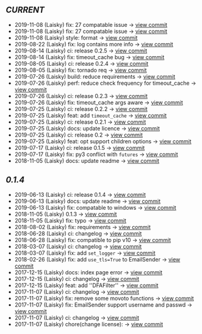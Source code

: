        
*CURRENT*
---
    
- 2019-11-08 (Laisky) fix: 27 compatable issue -> [view commit](https://github.com/Laisky/kipp/commit//3f08ebb35cb2d85dcb803abd2cd12ebf39186a97)
- 2019-11-08 (Laisky) fix: 27 compatable issue -> [view commit](https://github.com/Laisky/kipp/commit//0031daf024b04be3764382f9a745cd95635d7956)
- 2019-11-08 (Laisky) style: format -> [view commit](https://github.com/Laisky/kipp/commit//09000859a14b69a3702b10a7d14019105bf4435b)
- 2019-08-22 (Laisky) fix: log contains more info -> [view commit](https://github.com/Laisky/kipp/commit//4c013d3e5a8f7014b078464ab49856e4d250d31e)
- 2019-08-14 (Laisky) ci: release 0.2.5 -> [view commit](https://github.com/Laisky/kipp/commit//9d0ef176629f18a4fd52bc2ef25e019f7be4317c)
- 2019-08-14 (Laisky) fix: timeout_cache bug -> [view commit](https://github.com/Laisky/kipp/commit//24132687246bd820111343ece49987f2b98148a6)
- 2019-08-05 (Laisky) ci: release 0.2.4 -> [view commit](https://github.com/Laisky/kipp/commit//2bc5bda6e7f593f89be662f46fed350c9daabded)
- 2019-08-05 (Laisky) fix: tornado req -> [view commit](https://github.com/Laisky/kipp/commit//841fc8400d2e6739a7fd0a8781d39da057da698f)
- 2019-07-26 (Laisky) build: reduce requirements -> [view commit](https://github.com/Laisky/kipp/commit//8dac88c6ee511de33731926b34ac170eb6e6e418)
- 2019-07-26 (Laisky) perf: reduce check frequency for timeout_cache -> [view commit](https://github.com/Laisky/kipp/commit//a9dff7f9fc0b854cf0a2824b3016a732671ba545)
- 2019-07-26 (Laisky) ci: release 0.2.3 -> [view commit](https://github.com/Laisky/kipp/commit//6d44db6bc3ffc9bffc5928a6c29f720bc1833e09)
- 2019-07-26 (Laisky) fix: timeout_cache args aware -> [view commit](https://github.com/Laisky/kipp/commit//ebd238685ba18dd120d002504ab2ed9c0a1f9da5)
- 2019-07-25 (Laisky) ci: release 0.2.2 -> [view commit](https://github.com/Laisky/kipp/commit//8c47bc8bcb000434ad031722ffbec963c844a1c9)
- 2019-07-25 (Laisky) feat: add `timeout_cache` -> [view commit](https://github.com/Laisky/kipp/commit//771aaf13ad5289f3f620c0a02fb082bd144089e5)
- 2019-07-25 (Laisky) ci: release 0.2.1 -> [view commit](https://github.com/Laisky/kipp/commit//77590006d26580d9284623bb4f054b8df68ecb27)
- 2019-07-25 (Laisky) docs: update licence -> [view commit](https://github.com/Laisky/kipp/commit//9f0abaf5185713d6cf65f5fb2821c2ad9a2e56c6)
- 2019-07-25 (Laisky) ci: release 0.2 -> [view commit](https://github.com/Laisky/kipp/commit//feddb393fda8f97ef5681f15ab1d8d2c01fcaac4)
- 2019-07-25 (Laisky) feat: opt support children options -> [view commit](https://github.com/Laisky/kipp/commit//2cc9c60814baa538b8b409589cdc51da1c2ded7c)
- 2019-07-17 (Laisky) ci: release 0.1.5 -> [view commit](https://github.com/Laisky/kipp/commit//621dd00895df0b8870dcb3f5b681265a008934db)
- 2019-07-17 (Laisky) fix: py3 conflict with `futures` -> [view commit](https://github.com/Laisky/kipp/commit//60188c44bc381c23d46c796db9f132e71485326f)
- 2018-11-05 (Laisky) docs: update readme -> [view commit](https://github.com/Laisky/kipp/commit//372f27464e22912d0dd639b5e618d078222a46fe)    
       
*0.1.4*
---
    
- 2019-06-13 (Laisky) ci: release 0.1.4 -> [view commit](https://github.com/Laisky/kipp/commit//337d50ea001eb9f143b453e33686fa2d8cf6e7c3)
- 2019-06-13 (Laisky) docs: update readme -> [view commit](https://github.com/Laisky/kipp/commit//32d9d23b54191dfa058b00202f16bd4d96ff1b81)
- 2019-06-13 (Laisky) fix: compatable to windows -> [view commit](https://github.com/Laisky/kipp/commit//5d4cee7c79f9f7509cb268b0f64bfc684626f9e6)
- 2018-11-05 (Laisky) 0.1.3 -> [view commit](https://github.com/Laisky/kipp/commit//2ab7b04926e086ab573551228474065764b1b796)
- 2018-11-05 (Laisky) fix: typo -> [view commit](https://github.com/Laisky/kipp/commit//7bba38cd10f5890fd500fe3d3b83b2c4c6524f07)
- 2018-08-02 (Laisky) fix: requirements -> [view commit](https://github.com/Laisky/kipp/commit//c0af07b2671ad80533609c29442477e7d8f5c5cb)
- 2018-06-28 (Laisky) ci: changelog -> [view commit](https://github.com/Laisky/kipp/commit//2e7f2f624c3b9a1c3c47bb5bf876df4f98e6cd8c)
- 2018-06-28 (Laisky) fix: compatible to pip v10 -> [view commit](https://github.com/Laisky/kipp/commit//e5b56e1fec1752dc476e38642b1fe1f7bcba8648)
- 2018-03-07 (Laisky) ci: changelog -> [view commit](https://github.com/Laisky/kipp/commit//2e8047664898c9872d4ed04407eaf520f5bcc3d0)
- 2018-03-07 (Laisky) fix: add `set_logger` -> [view commit](https://github.com/Laisky/kipp/commit//5b6938ee987c87e4baefce19b614ff4a2ce3aa26)
- 2018-02-26 (Laisky) fix: add `use_tls=True` to EmailSender -> [view commit](https://github.com/Laisky/kipp/commit//4d1340eab8d7a26d47431ed20a7d35b0b925987b)
- 2017-12-15 (Laisky) docs: index page error -> [view commit](https://github.com/Laisky/kipp/commit//447150927c760585179ff911aabc99238562aa13)
- 2017-12-15 (Laisky) ci: changelog -> [view commit](https://github.com/Laisky/kipp/commit//2429a3adc49167e4dc492e4e74c51b5daccd36f1)
- 2017-12-15 (Laisky) feat: add ''DFAFilter'' -> [view commit](https://github.com/Laisky/kipp/commit//9e386a289d0c5ed0f3c0333b792502aa36c45e61)
- 2017-11-07 (Laisky) ci: changelog -> [view commit](https://github.com/Laisky/kipp/commit//436e722efdc0fd6075ae918122fd38c040fe22b2)
- 2017-11-07 (Laisky) fix: remove some movoto functions -> [view commit](https://github.com/Laisky/kipp/commit//ea409470b7f2ca7e67bb64a539b2f2379751da1f)
- 2017-11-07 (Laisky) fix: EmailSender support username and passwd -> [view commit](https://github.com/Laisky/kipp/commit//dd6ddd842cd3fe608b7aecfb1eb6987ba6b9a331)
- 2017-11-07 (Laisky) ci: changelog -> [view commit](https://github.com/Laisky/kipp/commit//b1d726eabb088133b3b9dfe3c9c1e05db94c8a51)
- 2017-11-07 (Laisky) chore(change license): -> [view commit](https://github.com/Laisky/kipp/commit//868910994e5d5cbe2885196b9054be2384fd8f25)    
